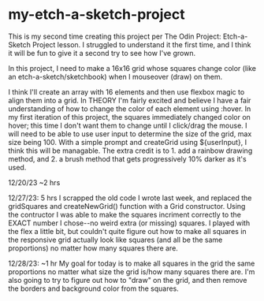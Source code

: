 # my-etch-a-sketch-project
This is my second time creating this project per The Odin Project: Etch-a-Sketch Project lesson. I struggled to understand it the first time, and I think it will be fun to give it a second try to see how I've grown. 

In this project, I need to make a 16x16 grid whose squares change color (like an etch-a-sketch/sketchbook) when I mouseover (draw) on them.

I think I'll create an array with 16 elements and then use flexbox magic to align them into a grid. In THEORY I'm fairly excited and believe I have a fair understanding of how to change the color of each element using :hover. 
In my first iteration of this project, the squares immediately changed color on hover; this time I don't want them to change until I click/drag the mouse. 
I will need to be able to use user input to determine the size of the grid, max size being 100. With a simple prompt and createGrid using ${userInput}, I think this will be managable.
The extra credit is to 1. add a rainbow drawing method, and 2. a brush method that gets progressively 10% darker as it's used.

12/20/23 ~2 hrs

12/27/23: 5 hrs
I scrapped the old code I wrote last week, and replaced the gridSquares and createNewGrid() function with a Grid constructor. Using the contructor I was able to make the squares incriment correctly to the EXACT number I chose--no weird extra (or missing) squares.
I played with the flex a little bit, but couldn't quite figure out how to make all squares in the responsive grid actually look like squares (and all be the same proportions) no matter how many squares there are. 

12/28/23: ~1 hr
My goal for today is to make all squares in the grid the same proportions no matter what size the grid is/how many squares there are. I'm also going to try to figure out how to "draw" on the grid, and then remove the borders and background color from the squares. 
